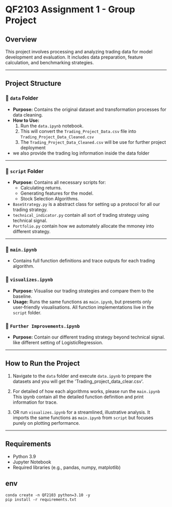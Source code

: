 # QF2103 Assignment 1 - Group Project

## Overview
This project involves processing and analyzing trading data for model development and evaluation. It includes data preparation, feature calculation, and benchmarking strategies.

---

## Project Structure

### 📁 `data` Folder
- **Purpose:** Contains the original dataset and transformation processes for data cleaning.
- **How to Use:**  
  1. Run the `data.ipynb` notebook.  
  2. This will convert the `Trading_Project_Data.csv` file into `Trading_Project_Data_Cleaned.csv`
  3. The `Trading_Project_Data_Cleaned.csv` will be use for further project deployment
- we also provide the trading log information inside the data folder
---

### 📁 `script` Folder
- **Purpose:** Contains all necessary scripts for:
  - Calculating returns.
  - Generating features for the model.
  - Stock Selection Algorithms.
- `BaseStrategy.py` is a abstract class for setting up a protocol for all our trading strategy.
- `technical_indicator.py` contain all sort of trading strategy using technical signal.
- `Portfolio.py` contain how we automately allocate the mmoney into different strategy.

---
### 📄 `main.ipynb`
- Contains full function definitions and trace outputs for each trading algorithm.

### 📄 `visualizes.ipynb`
- **Purpose:** Visualise our trading strategies and compare them to the baseline.
- **Usage:** Runs the same functions as `main.ipynb`, but presents only user‑friendly visualisations. All function implementations live in the `script` folder.

### 📄 `Further Improvements.ipynb`
- **Purpose:** Contain our different trading strategy beyond technical signal. like different setting of LogisticRegression.

---

## How to Run the Project
1. Navigate to the `data` folder and execute `data.ipynb` to prepare the datasets and you will get the 'Trading_project_data_clear.csv'.

2. For detailed of how each algorithms works, please run the `main.ipynb` This ipynb contain all the detailed function definition and print information for trace.

3. OR run `visualizes.ipynb` for a streamlined, illustrative analysis. It imports the same functions as `main.ipynb` from `script` but focuses purely on plotting performance.

---

## Requirements
- Python 3.9 
- Jupyter Notebook
- Required libraries (e.g., pandas, numpy, matplotlib)

## env

```
conda create -n QF2103 python=3.10 -y
pip install -r requirements.txt
```
